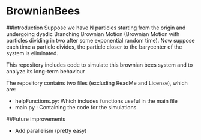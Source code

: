 # BrownianBees
##Introduction
Suppose we have N particles starting from the origin and undergoing dyadic Branching Brownian Motion (Brownian Motion with particles dividing in two after some exponential random time). Now suppose each time a particle divides, the particle closer to the barycenter of the system is eliminated. 

This repository includes code to simulate this brownian bees system and to analyze its long-term behaviour 

The repository contains two files (excluding ReadMe and License), which are: 
- helpFunctions.py: Which includes functions useful in the main file
- main.py         : Containing the code for the simulations 


##Future improvements 
- Add parallelism (pretty easy)
